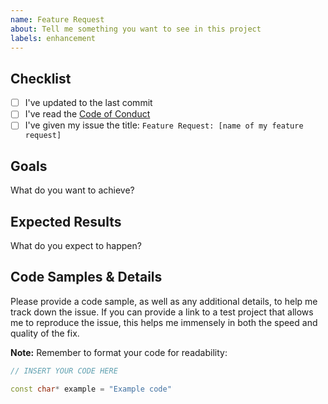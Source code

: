 ```yaml
---
name: Feature Request
about: Tell me something you want to see in this project
labels: enhancement
---
```


## Checklist

- [ ] I've updated to the last commit
- [ ] I've read the [Code of Conduct](https://github.com/vertueux/smov_demos/blob/master/CODE_OF_CONDUCT.md)
- [ ] I've given my issue the title: `Feature Request: [name of my feature request]`

## Goals

What do you want to achieve?

## Expected Results

What do you expect to happen?

## Code Samples & Details

Please provide a code sample, as well as any additional details, to help me track down the issue. If you can provide a link to a test project that allows me to reproduce the issue, this helps me immensely in both the speed and quality of the fix.

**Note:** Remember to format your code for readability:

```cpp
// INSERT YOUR CODE HERE

const char* example = "Example code"